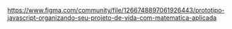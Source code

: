https://www.figma.com/community/file/1266748897061926443/prototipo-javascript-organizando-seu-projeto-de-vida-com-matematica-aplicada
